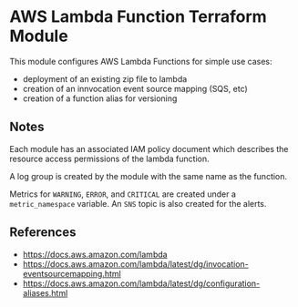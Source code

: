 # AWS Lambda Function Terraform Module

This module configures AWS Lambda Functions for simple use cases:

+ deployment of an existing zip file to lambda
+ creation of an innvocation event source mapping (SQS, etc)
+ creation of a function alias for versioning

## Notes

Each module has an associated IAM policy document which describes
the resource access permissions of the lambda function.

A log group is created by the module with the same name as the function.

Metrics for `WARNING`, `ERROR`, and `CRITICAL` are created under a
`metric_namespace` variable. An `SNS` topic is also created for the alerts.

## References

+ https://docs.aws.amazon.com/lambda
+ https://docs.aws.amazon.com/lambda/latest/dg/invocation-eventsourcemapping.html
+ https://docs.aws.amazon.com/lambda/latest/dg/configuration-aliases.html
